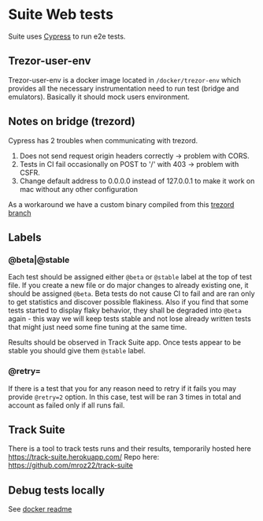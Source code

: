 # Suite Web tests

Suite uses [Cypress](https://docs.cypress.io/guides/overview/why-cypress.html) to run e2e tests.

## Trezor-user-env 

Trezor-user-env is a docker image located in `/docker/trezor-env` which provides all the necessary instrumentation 
need to run test (bridge and emulators). Basically it should mock users environment.

## Notes on bridge (trezord)

Cypress has 2 troubles when communicating with trezord. 

1. Does not send request origin headers correctly -> problem with CORS.
1. Tests in CI fail occasionally on POST to '/' with 403 -> problem with CSFR.
1. Change default address to 0.0.0.0 instead of 127.0.0.1 to make it work on mac without any other configuration

As a workaround we have a custom binary compiled from this [trezord branch](https://github.com/trezor/trezord-go/tree/cypress)

## Labels

### @beta|@stable
Each test should be assigned either `@beta` or `@stable` label at the top of test file. If you create a new file 
or do major changes to already existing one, it should be assigned `@beta`. Beta tests do not cause CI to fail and 
are ran only to get statistics and discover possible flakiness. Also if you find that some tests started to display
flaky behavior, they shall be degraded into `@beta` again - this way we will keep tests stable and not lose already 
written tests that might just need some fine tuning at the same time.

Results should be observed in Track Suite app. Once tests appear to be stable you should give them `@stable` label.

### @retry=<number>
If there is a test that you for any reason need to retry if it fails you may provide `@retry=2` option. In this 
case, test will be ran 3 times in total and account as failed only if all runs fail. 

## Track Suite
There is a tool to track tests runs and their results, temporarily hosted here https://track-suite.herokuapp.com/
Repo here: https://github.com/mroz22/track-suite

## Debug tests locally

See [docker readme](../../../../docker/README.md)

    
